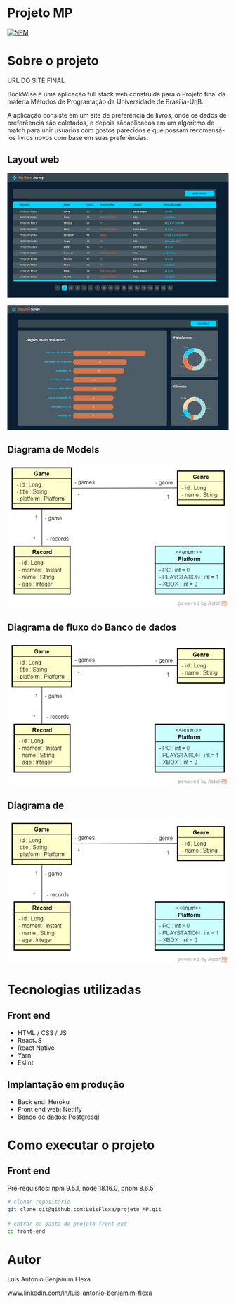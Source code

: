 # Projeto MP 
[![NPM](https://img.shields.io/npm/l/react)](https://github.com/LuisFlexa/projeto_MP/blob/main/LICENSE) 

# Sobre o projeto

URL DO SITE FINAL

BookWise é uma aplicação full stack web construída para o Projeto final da matéria Métodos de Programação da Universidade de Brasília-UnB. 

A aplicação consiste em um site de preferência de livros, onde os dados de preferêencia são coletados, e depois sãoaplicados em um algoritmo de match para unir usuários com gostos parecidos e que possam recomensá-los livros novos com base em suas preferências.

## Layout web
![Web 1](https://github.com/acenelio/assets/raw/main/sds1/web1.png)

![Web 2](https://github.com/acenelio/assets/raw/main/sds1/web2.png)

## Diagrama de Models
![Modelo Conceitual](https://github.com/acenelio/assets/raw/main/sds1/modelo-conceitual.png)

## Diagrama de fluxo do Banco de dados
![Modelo Conceitual](https://github.com/acenelio/assets/raw/main/sds1/modelo-conceitual.png)

## Diagrama de 
![Modelo Conceitual](https://github.com/acenelio/assets/raw/main/sds1/modelo-conceitual.png)

# Tecnologias utilizadas

## Front end
- HTML / CSS / JS 
- ReactJS
- React Native
- Yarn
- Eslint
  
## Implantação em produção
- Back end: Heroku
- Front end web: Netlify
- Banco de dados: Postgresql

# Como executar o projeto

## Front end
Pré-requisitos: npm 9.5.1, node 18.16.0, pnpm 8.6.5

```bash
# clonar repositório
git clone git@github.com:LuisFlexa/projeto_MP.git

# entrar na pasta do projeto front end
cd front-end

```

# Autor

Luis Antonio Benjamim Flexa

www.linkedin.com/in/luis-antonio-benjamim-flexa




